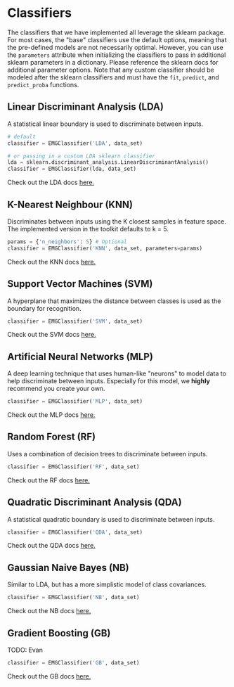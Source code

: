 # Classifiers
The classifiers that we have implemented all leverage the sklearn package. For most cases, the "base" classifiers use the default options, meaning that the pre-defined models are not necessarily optimal. However, you can use the `parameters` attribute when initializing the classifiers to pass in additional sklearn parameters in a dictionary. Please reference the sklearn docs for additional parameter options. Note that any custom classifier should be modeled after the sklearn classifiers and must have the `fit`, `predict`, and `predict_proba` functions. 

## Linear Discriminant Analysis (LDA)
A statistical linear boundary is used to discriminate between inputs. 
```Python
# default
classifier = EMGClassifier('LDA', data_set)

# or passing in a custom LDA sklearn classifier 
lda = sklearn.discriminant_analysis.LinearDiscriminantAnalysis()
classifier = EMGClassifier(lda, data_set)
```
Check out the LDA docs [here.](https://scikit-learn.org/stable/modules/generated/sklearn.discriminant_analysis.LinearDiscriminantAnalysis.html)

## K-Nearest Neighbour (KNN)
Discriminates between inputs using the K closest samples in feature space. The implemented version in the toolkit defaults to k = 5.
```Python
params = {'n_neighbors': 5} # Optional
classifier = EMGClassifier('KNN', data_set, parameters=params)
```
Check out the KNN docs [here.](https://scikit-learn.org/stable/modules/generated/sklearn.neighbors.KNeighborsClassifier.html)

## Support Vector Machines (SVM)
A hyperplane that maximizes the distance between classes is used as the boundary for recognition.
```Python
classifier = EMGClassifier('SVM', data_set)
```
Check out the SVM docs [here.](https://scikit-learn.org/stable/modules/generated/sklearn.svm.SVC.html)

## Artificial Neural Networks (MLP)
A deep learning technique that uses human-like "neurons" to model data to help discriminate between inputs. Especially for this model, we **highly** recommend you create your own.
```Python
classifier = EMGClassifier('MLP', data_set)
```
Check out the MLP docs [here.](https://scikit-learn.org/stable/modules/generated/sklearn.neural_network.MLPClassifier.html)

## Random Forest (RF)
Uses a combination of decision trees to discriminate between inputs.
```Python
classifier = EMGClassifier('RF', data_set)
```
Check out the RF docs [here.](https://scikit-learn.org/stable/modules/generated/sklearn.ensemble.RandomForestClassifier.html)

## Quadratic Discriminant Analysis (QDA)
A statistical quadratic boundary is used to discriminate between inputs.
```Python
classifier = EMGClassifier('QDA', data_set)
```
Check out the QDA docs [here.](https://scikit-learn.org/stable/modules/generated/sklearn.discriminant_analysis.QuadraticDiscriminantAnalysis.html)

## Gaussian Naive Bayes (NB)
Similar to LDA, but has a more simplistic model of class covariances. 
```Python
classifier = EMGClassifier('NB', data_set)
```
Check out the NB docs [here.](https://scikit-learn.org/stable/modules/generated/sklearn.naive_bayes.GaussianNB.html)

## Gradient Boosting (GB)
TODO: Evan
```Python
classifier = EMGClassifier('GB', data_set)
```
Check out the GB docs [here.](https://scikit-learn.org/stable/modules/generated/sklearn.ensemble.GradientBoostingClassifier.html)